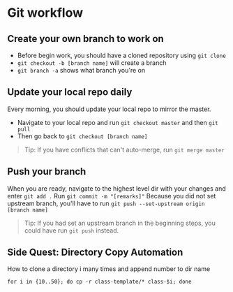 # Git workflow

## Create your own branch to work on

- Before begin work, you should have a cloned repository using `git clone`
- `git checkout -b [branch name]` will create a branch
- `git branch -a` shows what branch you're on

## Update your local repo daily

Every morning, you should update your local repo to mirror the master.
- Navigate to your local repo and run `git checkout master` and then `git pull`
- Then go back to `git checkout [branch name]`

> Tip: If you have conflicts that can't auto-merge, run `git merge master`

## Push your branch

When you are ready, navigate to the highest level dir with your changes and enter `git add .`
Run `git commit -m "[remarks]"`
Because you did not set upstream branch, you'll have to run `git push --set-upstream origin [branch name]`

> Tip: If you had set an upstream branch in the beginning steps, you could have run `git push` instead.

## Side Quest: Directory Copy Automation

How to clone a directory i many times and append number to dir name
```
for i in {10..50}; do cp -r class-template/* class-$i; done
```
